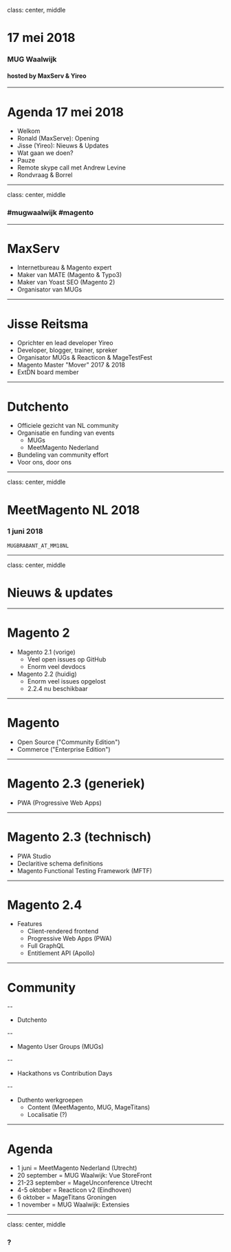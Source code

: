 class: center, middle
# 17 mei 2018
### MUG Waalwijk
#### hosted by MaxServ & Yireo

---
# Agenda 17 mei 2018
- Welkom 
- Ronald (MaxServe): Opening
- Jisse (Yireo): Nieuws & Updates 
- Wat gaan we doen?
- Pauze
- Remote skype call met Andrew Levine
- Rondvraag & Borrel

---
class: center, middle
### #mugwaalwijk #magento

---
# MaxServ
- Internetbureau & Magento expert
- Maker van MATE (Magento & Typo3)
- Maker van Yoast SEO (Magento 2)
- Organisator van MUGs

---
# Jisse Reitsma
- Oprichter en lead developer Yireo
- Developer, blogger, trainer, spreker
- Organisator MUGs & Reacticon & MageTestFest
- Magento Master "Mover" 2017 & 2018
- ExtDN board member

---
# Dutchento
- Officiele gezicht van NL community
- Organisatie en funding van events
    - MUGs
    - MeetMagento Nederland
- Bundeling van community effort
- Voor ons, door ons

---
class: center, middle
# MeetMagento NL 2018
### 1 juni 2018
`MUGBRABANT_AT_MM18NL`

---
class: center, middle
# Nieuws & updates

---
# Magento 2
- Magento 2.1 (vorige)
    - Veel open issues op GitHub
    - Enorm veel devdocs
- Magento 2.2 (huidig)
    - Enorm veel issues opgelost
    - 2.2.4 nu beschikbaar

---
# Magento
- Open Source ("Community Edition")
- Commerce ("Enterprise Edition")

---
# Magento 2.3 (generiek)
- PWA (Progressive Web Apps)

---
# Magento 2.3 (technisch)
- PWA Studio
- Declaritive schema definitions
- Magento Functional Testing Framework (MFTF)

---
# Magento 2.4
- Features
    - Client-rendered frontend
    - Progressive Web Apps (PWA)
    - Full GraphQL
    - Entitlement API (Apollo)

---
# Community

--
- Dutchento

--
- Magento User Groups (MUGs)

--
- Hackathons vs Contribution Days

--
- Duthento werkgroepen
    - Content (MeetMagento, MUG, MageTitans)
    - Localisatie (?)

---
# Agenda
- 1 juni = MeetMagento Nederland (Utrecht)
- 20 september = MUG Waalwijk: Vue StoreFront
- 21-23 september = MageUnconference Utrecht
- 4-5 oktober = Reacticon v2 (Eindhoven)
- 6 oktober = MageTitans Groningen
- 1 november = MUG Waalwijk: Extensies

---
class: center, middle
### ?


